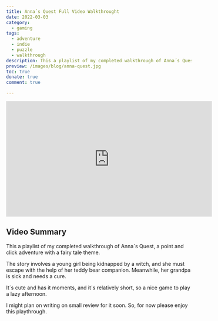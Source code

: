 ```yaml
---
title: Anna´s Quest Full Video Walkthrought
date: 2022-03-03
category:
  - gaming
tags:
  - adventure
  - indie
  - puzzle
  - walkthrough
description: This a playlist of my completed walkthrough of Anna´s Quest, a point and click adventure with a fairy tale theme.
preview: /images/blog/anna-quest.jpg
toc: true
donate: true
comment: true

---
```


<iframe width="560" height="315" src="https://www.youtube-nocookie.com/embed/videoseries?si=VZxOdmvssi4X8nsL&amp;list=PLcR7E3BWUMP29JnkjoBjNamqKkpWX1FGH" title="YouTube video player" frameborder="0" allow="accelerometer; autoplay; clipboard-write; encrypted-media; gyroscope; picture-in-picture; web-share" referrerpolicy="strict-origin-when-cross-origin" allowfullscreen></iframe>


## Video Summary

This a playlist of my completed walkthrough of Anna´s Quest, a point and click adventure with a fairy tale theme.

The story involves a young girl being kidnapped by a witch, and she must escape with the help of her teddy bear companion. Meanwhile, her grandpa is sick and needs a cure.

It´s cute and has it moments, and it´s relatively short, so a nice game to play a lazy afternoon.

I might plan on writing on small review for it soon. So, for now please enjoy this playthrough.
